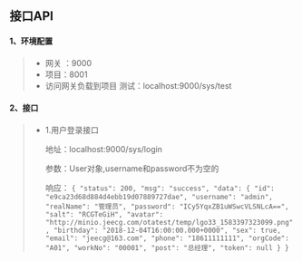 ## 接口API
#### 1、环境配置
> - 网关 ：9000
> - 项目：8001
> - 访问网关负载到项目 测试：localhost:9000/sys/test
#### 2、接口
> - 1.用户登录接口
>
>   地址：localhost:9000/sys/login
>
>   参数：User对象,username和password不为空的
>
>   响应：
    ```{
                  "status": 200,
                  "msg": "success",
                  "data": {
                      "id": "e9ca23d68d884d4ebb19d07889727dae",
                      "username": "admin",
                      "realName": "管理员",
                      "password": "ICy5YqxZB1uWSwcVLSNLcA==",
                      "salt": "RCGTeGiH",
                      "avatar": "http://minio.jeecg.com/otatest/temp/lgo33_1583397323099.png",
                      "birthday": "2018-12-04T16:00:00.000+0000",
                      "sex": true,
                      "email": "jeecg@163.com",
                      "phone": "18611111111",
                      "orgCode": "A01",
                      "workNo": "00001",
                      "post": "总经理",
                      "token": null
                  }
              }```

 